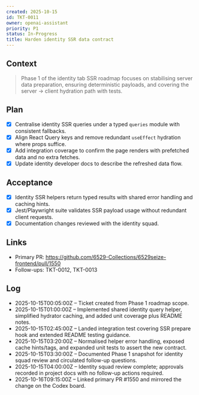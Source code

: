 ```yaml
---
created: 2025-10-15
id: TKT-0011
owner: openai-assistant
priority: P1
status: In-Progress
title: Harden identity SSR data contract
---
```


## Context

> Phase 1 of the identity tab SSR roadmap focuses on stabilising server data preparation, ensuring deterministic payloads, and covering the server → client hydration path with tests.

## Plan

- [x] Centralise identity SSR queries under a typed `queries` module with consistent fallbacks.
- [x] Align React Query keys and remove redundant `useEffect` hydration where props suffice.
- [x] Add integration coverage to confirm the page renders with prefetched data and no extra fetches.
- [x] Update identity developer docs to describe the refreshed data flow.

## Acceptance

- [x] Identity SSR helpers return typed results with shared error handling and caching hints.
- [x] Jest/Playwright suite validates SSR payload usage without redundant client requests.
- [x] Documentation changes reviewed with the identity squad.

## Links

- Primary PR: https://github.com/6529-Collections/6529seize-frontend/pull/1550
- Follow-ups: TKT-0012, TKT-0013

## Log

- 2025-10-15T00:05:00Z – Ticket created from Phase 1 roadmap scope.
- 2025-10-15T01:00:00Z – Implemented shared identity query helper, simplified hydrator caching, and added unit coverage plus README notes.
- 2025-10-15T02:45:00Z – Landed integration test covering SSR prepare hook and extended README testing guidance.
- 2025-10-15T03:20:00Z – Normalised helper error handling, exposed cache hints/tags, and expanded unit tests to assert the new contract.
- 2025-10-15T03:30:00Z – Documented Phase 1 snapshot for identity squad review and circulated follow-up questions.
- 2025-10-15T04:00:00Z – Identity squad review complete; approvals recorded in project docs with no follow-up actions required.
- 2025-10-16T09:15:00Z – Linked primary PR #1550 and mirrored the change on the Codex board.
